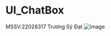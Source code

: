# UI_ChatBox
MSSV:22028317 
Trương Sỹ Đạt
![image](https://github.com/dattrxng/UI_ChatBox/assets/125356468/ccf8416d-12cb-469c-a067-147bd8765021)

